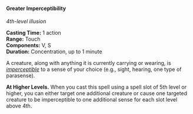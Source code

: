 #### Greater Imperceptibility
<!-- markdownlint-disable link-image-reference-definitions -->
[_metadata_:spell_name]:- "Greater Imperceptibility"
[_metadata_:spell_original_name]:- "Greater Invisibility"
[_metadata_:spell_level]:- "4"
[_metadata_:spell_school]:- "illusion"
[_metadata_:ritual]:- "false"
[_metadata_:casting_time_amount]:- "1"
[_metadata_:casting_time_unit]:- "action"
[_metadata_:range]:- "Touch"
[_metadata_:target]:- "One creature"
[_metadata_:components_verbal]:- "true"
[_metadata_:components_somatic]:- "true"
[_metadata_:components_material]:- "false"
[_metadata_:duration]:- "1 minute"
[_metadata_:concentration]:- "true"
[_metadata_:compared_to_wotc_srd_5.1]:- "mechanics_different_wording_different"
[_metadata_:compared_to_a5e_srd]:- "mechanics_different_wording_different"
<!-- markdownlint-disable-next-line no-emphasis-as-heading -->
_4th-level illusion_

**Casting Time:** 1 action \
**Range:** Touch \
**Components:** V, S \
**Duration:** Concentration, up to 1 minute

A creature, along with anything it is currently carrying or wearing, is _[<span class="condition">imperceptible</span>](#Conditions_imperceptible)_ to a sense of your choice (e.g., sight, hearing, one type of parasense).

**At Higher Levels.**
When you cast this spell using a spell slot of 5th level or higher, you can either target one additional creature or cause one targeted creature to be imperceptible to one additional sense for each slot level above 4th.

